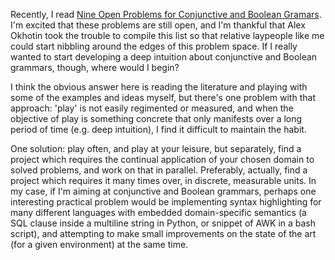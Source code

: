 Recently, I read [Nine Open Problems for Conjunctive and Boolean Gramars](http://users.utu.fi/aleokh/boolean/nine_open_problems.html). I'm excited that these problems are still open, and I'm thankful that Alex Okhotin took the trouble to compile this list so that relative laypeople like me could start nibbling around the edges of this problem space. If I really wanted to start developing a deep intuition about conjunctive and Boolean grammars, though, where would I begin? 

I think the obvious answer here is reading the literature and playing with some of the examples and ideas myself, but there's one problem with that approach: 'play' is not easily regimented or measured, and when the objective of play is something concrete that only manifests over a long period of time (e.g. deep intuition), I find it difficult to maintain the habit. 

One solution: play often, and play at your leisure, but separately, find a project which requires the continual application of your chosen domain to solved problems, and work on that in parallel. Preferably, actually, find a project which requires it many times over, in discrete, measurable units. In my case, if I'm aiming at conjunctive and Boolean grammars, perhaps one interesting practical problem would be implementing syntax highlighting for many different languages with embedded domain-specific semantics (a SQL clause inside a multiline string in Python, or snippet of AWK in a bash script), and attempting to make small improvements on the state of the art (for a given environment) at the same time.